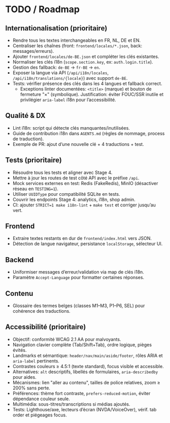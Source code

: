 # TODO / Roadmap

## Internationalisation (prioritaire)
- Rendre tous les textes interchangeables en FR, NL, DE et EN.
- Centraliser les chaînes (front: `frontend/locales/*.json`, back: messages/erreurs).
- Ajouter `frontend/locales/de-BE.json` et compléter les clés existantes.
- Normaliser les clés i18n (`scope.section.key`, ex: `auth.login.title`).
- Gestion des fallback: `de-BE` → `fr-BE` → `en`.
- Exposer la langue via API (`/api/i18n/locales`, `/api/i18n/translations/{locale}`) avec support `de-BE`.
- Tests: vérifier présence des clés dans les 4 langues et fallback correct.
  - Exceptions linter documentées: `<title>` (marque) et bouton de fermeture "×" (symbolique). Justification: éviter FOUC/SSR inutile et privilégier `aria-label` i18n pour l’accessibilité.

## Qualité & DX
- Lint i18n: script qui détecte clés manquantes/inutilisées.
- Guide de contribution i18n dans `AGENTS.md` (règles de nommage, process de traduction).
- Exemple de PR: ajout d’une nouvelle clé + 4 traductions + test.

## Tests (prioritaire)
- Résoudre tous les tests et aligner avec Stage 4.
- Mettre à jour les routes de test côté API avec le préfixe `/api`.
- Mock services externes en test: Redis (FakeRedis), MinIO (désactiver réseau en `TESTING=1`).
- Utiliser `UUIDType` pour compatibilité SQLite en tests.
- Couvrir les endpoints Stage 4: analytics, i18n, shop admin.
- CI: ajouter `STRICT=1 make i18n-lint` + `make test` et corriger jusqu’au vert.

## Frontend
- Extraire textes restants en dur de `frontend/index.html` vers JSON.
- Détection de langue navigateur, persistance `localStorage`, sélecteur UI.

## Backend
- Uniformiser messages d’erreur/validation via map de clés i18n.
- Paramètre `Accept-Language` pour formatter certaines réponses.

## Contenu
- Glossaire des termes belges (classes M1–M3, P1–P6, SEL) pour cohérence des traductions.

## Accessibilité (prioritaire)
- Objectif: conformité WCAG 2.1 AA pour malvoyants.
- Navigation clavier complète (Tab/Shift+Tab), ordre logique, pièges évités.
- Landmarks et sémantique: `header/nav/main/aside/footer`, rôles ARIA et `aria-label` pertinents.
- Contrastes couleurs ≥ 4.5:1 (texte standard), focus visible et accessible.
- Alternatives: `alt` descriptifs, libellés de formulaires, `aria-describedby` pour aides.
- Mécanismes: lien "aller au contenu", tailles de police relatives, zoom ≥ 200% sans perte.
- Préférences: thème fort contraste, `prefers-reduced-motion`, éviter dépendance couleur seule.
- Multimédia: sous-titres/transcriptions si médias ajoutés.
- Tests: Lighthouse/axe, lecteurs d’écran (NVDA/VoiceOver), vérif. tab order et piégeages focus.
